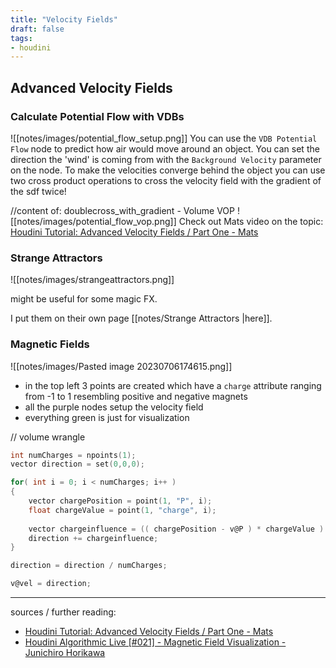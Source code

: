 ```yaml
---
title: "Velocity Fields"
draft: false
tags:
- houdini
---
```


## Advanced Velocity Fields

### Calculate Potential Flow with VDBs

![[notes/images/potential_flow_setup.png]]
You can use the `VDB Potential Flow` node to predict how air would move around an object. You can set the direction the 'wind' is coming from with the `Background Velocity` parameter on the node. To make the velocities converge behind the object you can use two cross product operations to cross the velocity field with the gradient of the sdf twice! 

//content of: doublecross_with_gradient - Volume VOP
![[notes/images/potential_flow_vop.png]]
Check out Mats video on the topic: [Houdini Tutorial: Advanced Velocity Fields / Part One - Mats](https://www.youtube.com/watch?v=K0cNvpXujmk)

### Strange Attractors

![[notes/images/strangeattractors.png]]

might be useful for some magic FX.

I put them on their own page [[notes/Strange Attractors |here]].

### Magnetic Fields

![[notes/images/Pasted image 20230706174615.png]]
- in the top left 3 points are created which have a `charge` attribute ranging from -1 to 1 resembling positive and negative magnets
- all the purple nodes setup the velocity field
- everything green is just for visualization

// volume wrangle

```C
int numCharges = npoints(1);
vector direction = set(0,0,0);

for( int i = 0; i < numCharges; i++ )
{
    vector chargePosition = point(1, "P", i);
    float chargeValue = point(1, "charge", i);
    
    vector chargeinfluence = (( chargePosition - v@P ) * chargeValue ) / pow(length(chargePosition - v@P), chf("power")); // set power to 3 as default
    direction += chargeinfluence;
}

direction = direction / numCharges;

v@vel = direction;
```

---

sources / further reading:
- [Houdini Tutorial: Advanced Velocity Fields / Part One - Mats](https://www.youtube.com/watch?v=K0cNvpXujmk)
- [Houdini Algorithmic Live [#021] - Magnetic Field Visualization -  Junichiro Horikawa](https://www.youtube.com/watch?v=pnfFbF-60qw)